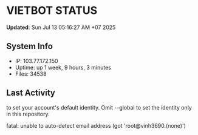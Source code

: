 # VIETBOT STATUS
**Updated**: Sun Jul 13 05:16:27 AM +07 2025

## System Info
- IP: 103.77.172.150
- Uptime: up 1 week, 9 hours, 3 minutes
- Files: 34538

## Last Activity

to set your account's default identity.
Omit --global to set the identity only in this repository.

fatal: unable to auto-detect email address (got 'root@vinh3690.(none)')
